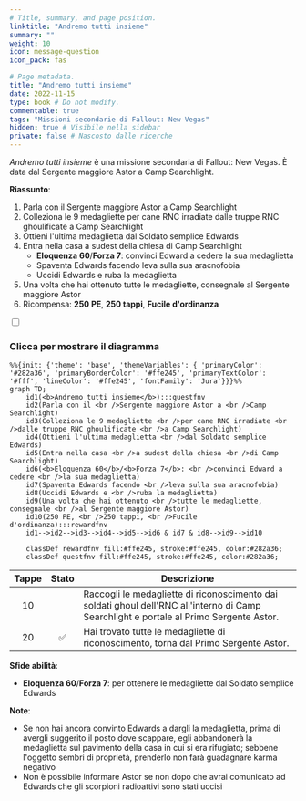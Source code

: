 ```yaml
---
# Title, summary, and page position.
linktitle: "Andremo tutti insieme"
summary: ""
weight: 10
icon: message-question
icon_pack: fas

# Page metadata.
title: "Andremo tutti insieme"
date: 2022-11-15
type: book # Do not modify.
commentable: true
tags: "Missioni secondarie di Fallout: New Vegas"
hidden: true # Visibile nella sidebar
private: false # Nascosto dalle ricerche
---
```


<div class="fnv">


*Andremo tutti insieme* è una missione secondaria di Fallout: New Vegas. È data dal Sergente maggiore Astor a Camp Searchlight.

**Riassunto**:
1. Parla con il Sergente maggiore Astor a Camp Searchlight
2. Colleziona le 9 medagliette per cane RNC irradiate dalle truppe RNC ghoulificate a Camp Searchlight
3. Ottieni l'ultima medaglietta dal Soldato semplice Edwards
4. Entra nella casa a sudest della chiesa di Camp Searchlight
   - **Eloquenza 60**/**Forza 7**: convinci Edward a cedere la sua medaglietta
   - Spaventa Edwards facendo leva sulla sua aracnofobia
   - Uccidi Edwards e ruba la medaglietta
5. Una volta che hai ottenuto tutte le medagliette, consegnale al Sergente maggiore Astor
6. Ricompensa: **250 PE**, **250 tappi**, **Fucile d'ordinanza**


<section class="chart-collapse">
<input type="checkbox" name="collapse2" id="handle2">
<h3 class="handle">
<label for="handle2">Clicca per mostrare il diagramma</label>
</h3>
<div class="content">

```mermaid
%%{init: {'theme': 'base', 'themeVariables': { 'primaryColor': '#282a36', 'primaryBorderColor': '#ffe245', 'primaryTextColor': '#fff', 'lineColor': '#ffe245', 'fontFamily': 'Jura'}}}%%
graph TD;
    id1(<b>Andremo tutti insieme</b>):::questfnv
    id2(Parla con il <br />Sergente maggiore Astor a <br />Camp Searchlight)
    id3(Colleziona le 9 medagliette <br />per cane RNC irradiate <br />dalle truppe RNC ghoulificate <br />a Camp Searchlight)
    id4(Ottieni l'ultima medaglietta <br />dal Soldato semplice Edwards)
    id5(Entra nella casa <br />a sudest della chiesa <br />di Camp Searchlight)
    id6(<b>Eloquenza 60</b>/<b>Forza 7</b>: <br />convinci Edward a cedere <br />la sua medaglietta)
    id7(Spaventa Edwards facendo <br />leva sulla sua aracnofobia) 
    id8(Uccidi Edwards e <br />ruba la medaglietta)
    id9(Una volta che hai ottenuto <br />tutte le medagliette, consegnale <br />al Sergente maggiore Astor)
    id10(250 PE, <br />250 tappi, <br />Fucile d'ordinanza):::rewardfnv
    id1-->id2-->id3-->id4-->id5-->id6 & id7 & id8-->id9-->id10
    
    classDef rewardfnv fill:#ffe245, stroke:#ffe245, color:#282a36;
    classDef questfnv fill:#ffe245, stroke:#ffe245, color:#282a36;
```

</div>
</section>

| Tappe |       Stato        | Descrizione |
|:-----:|:------------------:| ----------- |
|                           10                          |            | Raccogli le medagliette di riconoscimento dai soldati ghoul dell'RNC all'interno di Camp Searchlight e portale al Primo Sergente Astor.                                     |
|                           20                          | :white_check_mark: | Hai trovato tutte le medagliette di riconoscimento, torna dal Primo Sergente Astor.                                                                                         |




**Sfide abilità**:
- **Eloquenza 60**/**Forza 7**: per ottenere le medagliette dal Soldato semplice Edwards



**Note**:
- Se non hai ancora convinto Edwards a dargli la medaglietta, prima di avergli suggerito il posto dove scappare, egli abbandonerà la medaglietta sul pavimento della casa in cui si era rifugiato; sebbene l'oggetto sembri di proprietà, prenderlo non farà guadagnare karma negativo
- Non è possibile informare Astor se non dopo che  avrai comunicato ad Edwards che gli scorpioni radioattivi sono stati uccisi 


</div>


